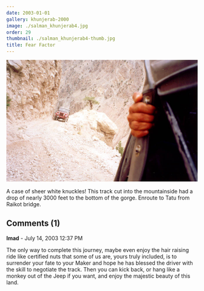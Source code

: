 ```yaml
---
date: 2003-01-01
gallery: khunjerab-2000
image: ./salman_khunjerab4.jpg
order: 29
thumbnail: ./salman_khunjerab4-thumb.jpg
title: Fear Factor
---
```


![Fear Factor](./salman_khunjerab4.jpg)

A case of sheer white knuckles! This track cut into the mountainside had a drop of nearly 3000 feet to the bottom of the gorge. Enroute to Tatu from Raikot bridge.

<div id="comments">

## Comments (1)

<div id="comment">

**Imad** - July 14, 2003 12:37 PM

The only way to complete this journey, maybe even enjoy the hair raising ride like certified nuts that some of us are, yours truly included, is to surrender your fate to your Maker and hope he has blessed the driver with the skill to negotiate the track. Then you can kick back, or hang like a monkey out of the Jeep if you want, and enjoy the majestic beauty of this land.

</div>

</div>